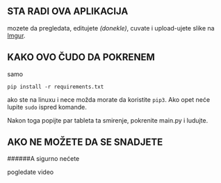 ## STA RADI OVA APLIKACIJA

mozete da pregledata, editujete *(donekle)*, cuvate i upload-ujete slike na [Imgur](https://www.imgur.com).

## KAKO OVO ČUDO DA POKRENEM

samo 
```pip
pip install -r requirements.txt
```
ako ste na linuxu i nece možda morate da koristite `pip3`.
Ako opet neće lupite `sudo` ispred komande.

Nakon toga popijte par tableta ta smirenje, pokrenite main.py i ludujte.

## AKO NE MOŽETE DA SE SNADJETE
######A sigurno nećete

pogledate video